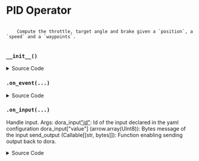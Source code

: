 # PID Operator

<!---
This file is auto-generated using:
node .scripts/generate-python-operator-doc.js
-->

```

    Compute the throttle, target angle and brake given a `position`, a `speed` and a `waypoints`.
    
```

### `__init__()`



<details>
  <summary>Source Code</summary>

```python
    def __init__(self):
        self.waypoints = []
        self.target_speeds = []
        self.metadata = {}
        self.position = []
        self.speed = []
        self.previous_position = []
        self.current_speed = []
        self.previous_time = time.time()


```

</details>

### `.on_event(...)`



<details>
  <summary>Source Code</summary>

```python

    def on_event(
        self,
        dora_event: dict,
        send_output: Callable[[str, bytes], None],
    ) -> DoraStatus:
        if dora_event["type"] == "INPUT":
            return self.on_input(dora_event, send_output)
        return DoraStatus.CONTINUE


```

</details>


### `.on_input(...)`

Handle input.
        Args:
            dora_input["id"](str): Id of the input declared in the yaml configuration
            dora_input["value"] (arrow.array(UInt8)): Bytes message of the input
            send_output (Callable[[str, bytes]]): Function enabling sending output back to dora.
        

<details>
  <summary>Source Code</summary>

```python

    def on_input(
        self,
        dora_input: dict,
        send_output: Callable[[str, bytes], None],
    ):
        """Handle input.
        Args:
            dora_input["id"](str): Id of the input declared in the yaml configuration
            dora_input["value"] (arrow.array(UInt8)): Bytes message of the input
            send_output (Callable[[str, bytes]]): Function enabling sending output back to dora.
        """

        if "position" == dora_input["id"]:
            self.position = dora_input["value"].to_numpy().view(np.float32)
            return DoraStatus.CONTINUE

        elif dora_input["id"] == "speed":
            self.speed = np.array(dora_input["value"]).view(np.float32)
            return DoraStatus.CONTINUE

        elif "waypoints" == dora_input["id"]:
            waypoints = dora_input["value"].to_numpy().view(np.float32)
            waypoints = waypoints.reshape((-1, 3))

            self.target_speeds = waypoints[:, 2]
            self.waypoints = waypoints[:, :2]
            self.metadata = dora_input["metadata"]

        if len(self.position) == 0 or len(self.speed) == 0:
            return DoraStatus.CONTINUE

        if len(self.waypoints) == 0:
            send_output(
                "control",
                pa.array(
                    np.array([0, 0, 1], np.float16).view(np.uint8).ravel()
                ),
                self.metadata,
            )
            return DoraStatus.CONTINUE

        [x, y, _, rx, ry, rz, rw] = self.position
        [_, _, yaw] = R.from_quat([rx, ry, rz, rw]).as_euler(
            "xyz", degrees=False
        )
        distances = pairwise_distances(self.waypoints, np.array([[x, y]])).T[0]

        index = distances > MIN_PID_WAYPOINT_DISTANCE
        self.waypoints = self.waypoints[index]
        self.target_speeds = self.target_speeds[index]
        distances = distances[index]

        if len(self.waypoints) == 0:
            target_angle = 0
            target_speed = 0
        else:
            argmin_distance = np.argmin(distances)

            ## Retrieve the closest point to the steer distance
            target_location = self.waypoints[argmin_distance]

            target_speed = self.target_speeds[argmin_distance]

            ## Compute the angle of steering
            target_vector = target_location - [x, y]

            target_angle = get_angle(
                math.atan2(target_vector[1], target_vector[0]), yaw
            )

        throttle, brake = compute_throttle_and_brake(
            pid, LA.norm(self.speed), target_speed
        )

        send_output(
            "control",
            pa.array(
                np.array([throttle, target_angle, brake], np.float16).view(
                    np.uint8
                )
            ),
            self.metadata,
        )
        return DoraStatus.CONTINUE


```

</details>



